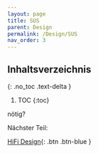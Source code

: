 ```yaml
---
layout: page
title: SUS
parent: Design
permalink: /Design/SUS
nav_order: 3
---
```


## Inhaltsverzeichnis
{: .no_toc .text-delta }

1. TOC
{:toc}


nötig?

Nächster Teil:

[HiFi Design](https://matthiasmeierkoch.github.io/hcd-documentation/Design/HiFi-Design){: .btn .btn-blue }
